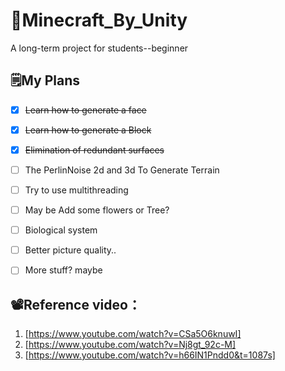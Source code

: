 # 👻Minecraft_By_Unity
A long-term project for students--beginner

## 🗒️My Plans
- [X] ~~Learn how to generate a face~~
- [X] ~~Learn how to generate a Block~~
- [X] ~~Elimination of redundant surfaces~~
- [ ] The PerlinNoise 2d and 3d To Generate Terrain
- [ ] Try to use multithreading
- [ ] May be Add some flowers or Tree?
- [ ] Biological system
- [ ] Better picture quality..
- [ ] More stuff? maybe


## 📽️Reference video：
1. [https://www.youtube.com/watch?v=CSa5O6knuwI]
2. [https://www.youtube.com/watch?v=Nj8gt_92c-M]
3. [https://www.youtube.com/watch?v=h66IN1Pndd0&t=1087s]

